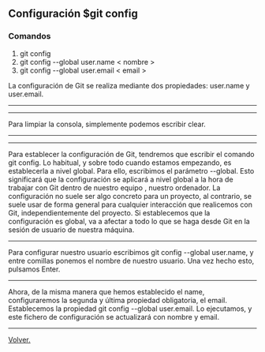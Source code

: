 ## Configuración $git config

### Comandos

1) git config
2) git config --global user.name < nombre >
3) git config --global user.email < email >

La configuración de Git se realiza mediante dos propiedades: user.name y user.email.

---
---

Para limpiar la consola, simplemente podemos escribir clear.

---
---

Para establecer la configuración de Git, tendremos que escribir el comando git config. Lo habitual, y sobre todo cuando estamos empezando, es establecerla a nivel
global. Para ello, escribimos el parámetro --global.
Esto significará que la configuración se aplicará a nivel global a la hora de trabajar con Git dentro de nuestro
equipo , nuestro ordenador. La configuración no suele ser algo concreto para un proyecto, al contrario, se suele
usar de forma general para cualquier interacción que
realicemos con Git, independientemente del proyecto. Si establecemos que la configuración es global, va a afectar
a todo lo que se haga desde Git en la sesión de usuario de nuestra máquina.

---
Para configurar nuestro usuario escribimos git config
--global user.name, y entre comillas ponemos el nombre de nuestro usuario. Una vez hecho esto, pulsamos Enter.

---
Ahora, de la misma manera que hemos
establecido el name, configuraremos la segunda y última propiedad obligatoria, el email. Establecemos la propiedad git config --global user.email. Lo ejecutamos, y este fichero de configuración se actualizará con nombre y email.

---
[Volver.](https://github.com/megagringa/Git-GitHub)
